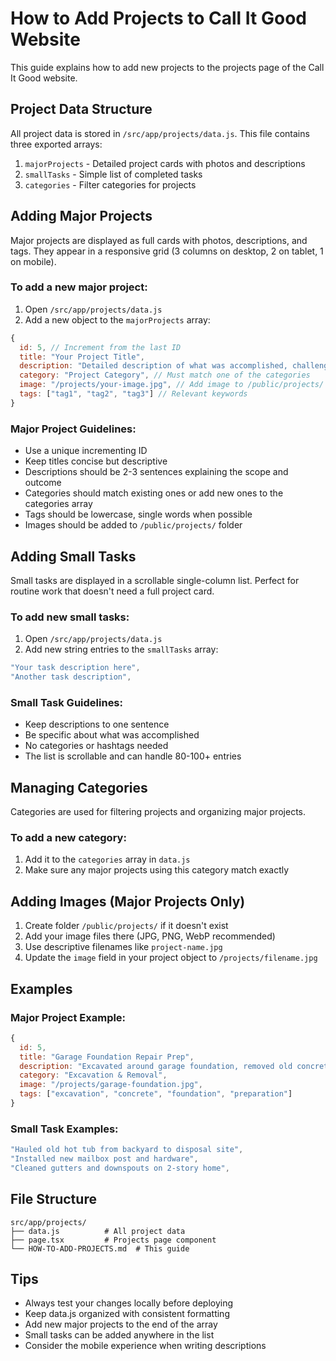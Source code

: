 # How to Add Projects to Call It Good Website

This guide explains how to add new projects to the projects page of the Call It Good website.

## Project Data Structure

All project data is stored in `/src/app/projects/data.js`. This file contains three exported arrays:

1. `majorProjects` - Detailed project cards with photos and descriptions
2. `smallTasks` - Simple list of completed tasks
3. `categories` - Filter categories for projects

## Adding Major Projects

Major projects are displayed as full cards with photos, descriptions, and tags. They appear in a responsive grid (3 columns on desktop, 2 on tablet, 1 on mobile).

### To add a new major project:

1. Open `/src/app/projects/data.js`
2. Add a new object to the `majorProjects` array:

```javascript
{
  id: 5, // Increment from the last ID
  title: "Your Project Title",
  description: "Detailed description of what was accomplished, challenges faced, and results achieved.",
  category: "Project Category", // Must match one of the categories
  image: "/projects/your-image.jpg", // Add image to /public/projects/
  tags: ["tag1", "tag2", "tag3"] // Relevant keywords
}
```

### Major Project Guidelines:
- Use a unique incrementing ID
- Keep titles concise but descriptive
- Descriptions should be 2-3 sentences explaining the scope and outcome
- Categories should match existing ones or add new ones to the categories array
- Tags should be lowercase, single words when possible
- Images should be added to `/public/projects/` folder

## Adding Small Tasks

Small tasks are displayed in a scrollable single-column list. Perfect for routine work that doesn't need a full project card.

### To add new small tasks:

1. Open `/src/app/projects/data.js`
2. Add new string entries to the `smallTasks` array:

```javascript
"Your task description here",
"Another task description",
```

### Small Task Guidelines:
- Keep descriptions to one sentence
- Be specific about what was accomplished
- No categories or hashtags needed
- The list is scrollable and can handle 80-100+ entries

## Managing Categories

Categories are used for filtering projects and organizing major projects.

### To add a new category:

1. Add it to the `categories` array in `data.js`
2. Make sure any major projects using this category match exactly

## Adding Images (Major Projects Only)

1. Create folder `/public/projects/` if it doesn't exist
2. Add your image files there (JPG, PNG, WebP recommended)
3. Use descriptive filenames like `project-name.jpg`
4. Update the `image` field in your project object to `/projects/filename.jpg`

## Examples

### Major Project Example:
```javascript
{
  id: 5,
  title: "Garage Foundation Repair Prep",
  description: "Excavated around garage foundation, removed old concrete apron, and prepared area for new foundation pour. Required jackhammer work and precise grading.",
  category: "Excavation & Removal",
  image: "/projects/garage-foundation.jpg",
  tags: ["excavation", "concrete", "foundation", "preparation"]
}
```

### Small Task Examples:
```javascript
"Hauled old hot tub from backyard to disposal site",
"Installed new mailbox post and hardware",
"Cleaned gutters and downspouts on 2-story home",
```

## File Structure

```
src/app/projects/
├── data.js          # All project data
├── page.tsx         # Projects page component
└── HOW-TO-ADD-PROJECTS.md  # This guide
```

## Tips

- Always test your changes locally before deploying
- Keep data.js organized with consistent formatting
- Add new major projects to the end of the array
- Small tasks can be added anywhere in the list
- Consider the mobile experience when writing descriptions
